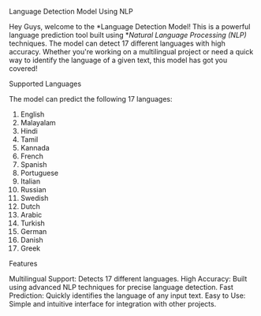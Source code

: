 Language Detection Model Using NLP

Hey Guys, welcome to the *Language Detection Model! This is a powerful language prediction tool built using **Natural Language Processing (NLP)* techniques. 
The model can detect 17 different languages with high accuracy. Whether you're working on a multilingual project or need a quick way to identify the language 
of a given text, this model has got you covered!

Supported Languages

The model can predict the following 17 languages:

1. English
2. Malayalam
3. Hindi
4. Tamil
5. Kannada
6. French
7. Spanish
8. Portuguese
9. Italian
10. Russian
11. Swedish
12. Dutch
13. Arabic
14. Turkish
15. German
16. Danish
17. Greek

Features

Multilingual Support: Detects 17 different languages.
High Accuracy: Built using advanced NLP techniques for precise language detection.
Fast Prediction: Quickly identifies the language of any input text.
Easy to Use: Simple and intuitive interface for integration with other projects.
